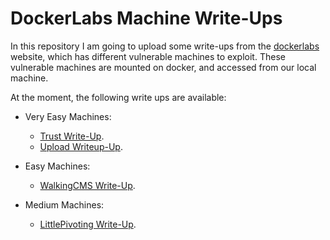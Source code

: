 # DockerLabs Machine Write-Ups

In this repository I am going to upload some write-ups from the [dockerlabs](https://dockerlabs.es/) website, which has different vulnerable machines to exploit. These vulnerable machines are mounted on docker, and accessed from our local machine.

At the moment, the following write ups are available:

- Very Easy Machines:
  - [Trust Write-Up](https://github.com/h3g0c1v/DockerLabs-Machine-Write-Ups/tree/main/Very%20Easy%20Machines%20).
  - [Upload Writeup-Up](https://github.com/h3g0c1v/DockerLabs-Machine-Write-Ups/blob/main/Very-Easy-Machines/Upload-Write-Up.md).

- Easy Machines:
  - [WalkingCMS Write-Up](https://github.com/h3g0c1v/DockerLabs-Machine-Write-Ups/blob/main/Easy-Machines/WalkingCMS.md).

- Medium Machines:
  - [LittlePivoting Write-Up](https://github.com/h3g0c1v/DockerLabs-Machine-Write-Ups/blob/main/Medium-Machines/LittlePivoting.md).
